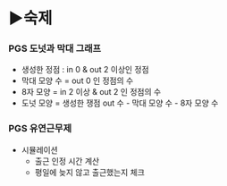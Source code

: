 # ▶숙제

### PGS 도넛과 막대 그래프
- 생성한 정점 : in 0 & out 2 이상인 정점
- 막대 모양 수 = out 0 인 정점의 수
- 8자 모양 = in 2 이상 & out 2 인 정점의 수
- 도넛 모양 = 생성한 쟁점 out 수 - 막대 모양 수 - 8자 모양 수

### PGS 유연근무제
- 시뮬레이션
  - 출근 인정 시간 계산 
  - 평일에 늦지 않고 출근했는지 체크

### 

### 

### 

### 

###

### 
